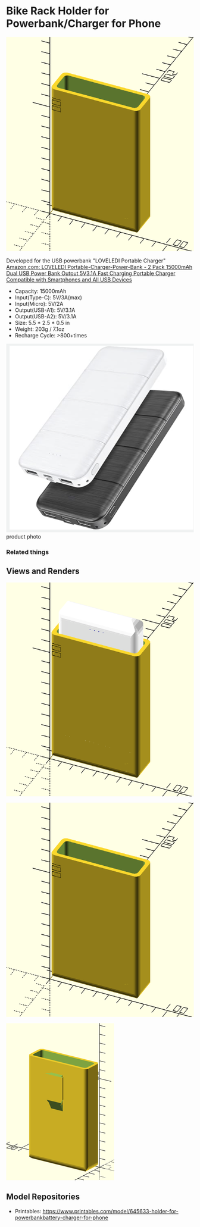 Bike Rack Holder for Powerbank/Charger for Phone
================================================

![Holder for powerbank on modular mount system](img/battery_pack_front_rack_holder.png)

Developed for the USB powerbank "LOVELEDI Portable Charger" [Amazon.com: LOVELEDI Portable-Charger-Power-Bank - 2 Pack 15000mAh Dual USB Power Bank Output 5V3.1A Fast Charging Portable Charger Compatible with Smartphones and All USB Devices ](https://www.amazon.com/gp/product/B0B45GX5V7?ie=UTF8&th=1)

-	Capacity: 15000mAh
-	Input(Type-C): 5V/3A(max)
-	Input(Micro): 5V/2A
-	Output(USB-A1): 5V/3.1A
-	Output(USB-A2): 5V/3.1A
-	Size: 5.5 \* 2.5 \* 0.5 in
-	Weight: 203g / 7.1oz
-	Recharge Cycle: >800+times

![](img/powerbank_product_photo.png) product photo

### Related things

Views and Renders
-----------------

![Render view with dummy powerbank ](img/powerbank_loaded_battery_pack_front_rack_holder.png)

![front view](img/battery_pack_front_rack_holder.png)

![back view](img/back_view.png)

Model Repositories
------------------

-	Printables: https://www.printables.com/model/645633-holder-for-powerbankbattery-charger-for-phone
